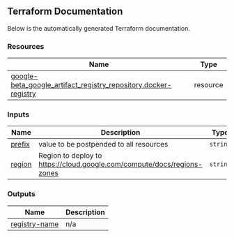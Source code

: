 <!-- BEGIN_TF_DOCS -->
## Terraform Documentation
Below is the automatically generated Terraform documentation.



### Resources

| Name | Type |
|------|------|
| [google-beta_google_artifact_registry_repository.docker-registry](https://registry.terraform.io/providers/hashicorp/google-beta/latest/docs/resources/google_artifact_registry_repository) | resource |

### Inputs

| Name | Description | Type | Default | Required |
|------|-------------|------|---------|:--------:|
| <a name="input_prefix"></a> [prefix](#input\_prefix) | value to be postpended to all resources | `string` | n/a | yes |
| <a name="input_region"></a> [region](#input\_region) | Region to deploy to <https://cloud.google.com/compute/docs/regions-zones> | `string` | n/a | yes |

### Outputs

| Name | Description |
|------|-------------|
| <a name="output_registry-name"></a> [registry-name](#output\_registry-name) | n/a |
<!-- END_TF_DOCS -->
